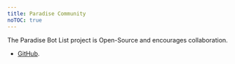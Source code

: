 ```yaml
---
title: Paradise Community
noTOC: true
---
```


The Paradise Bot List project is Open-Source and encourages collaboration.
* [GitHub](https://github.com/ParadiseBotList).

<Overview />
